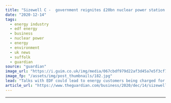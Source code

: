 ```yaml
---
title: "Sizewell C -  government reignites £20bn nuclear power station row"
date: "2020-12-14"
tags: 
  - energy industry
  - edf energy
  - business
  - nuclear power
  - energy
  - environment
  - uk news
  - suffolk
  - guardian
source: "guardian"
image_url: "https://i.guim.co.uk/img/media/067cbdf979d22af3d45a7e5f3cf749a8441ac7f0/0_0_5316_3190/master/5316.jpg?width=460&quality=85&auto=format&fit=max&s=72dc6452360269b2befaa6f5c6bbd79e"
image_fp: "/assets/img/post_thumbnails/182.jpg"
lead: "Talks with EDF could lead to energy customers being charged for construction costs Nils Pratley -  ministers should play for time over Sizewell CThe government has reignited a row over Britain’s nuclear energy ambitions by agreeing to restart talks wit..."
article_url: "https://www.theguardian.com/business/2020/dec/14/sizewell-c-government-talks-nuclear-power-station-edf-suffolk"
---
```


---
